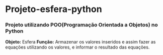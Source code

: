 # Projeto-esfera-python
### Projeto utilizando POO(Programação Orientada a Objetos) no Python
**Objeto:** Esfera
**Função:** Armazenar os valores inseridos e assim fazer as equações
utilizando os valores, e informar o resultado das equações.
